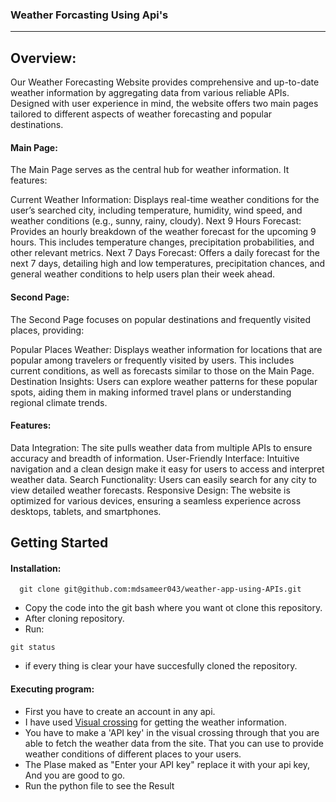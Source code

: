 ### Weather Forcasting Using Api's 
___

## Overview:

Our Weather Forecasting Website provides comprehensive and up-to-date weather information by aggregating data from various reliable APIs. Designed with user experience in mind, the website offers two main pages tailored to different aspects of weather forecasting and popular destinations.

#### Main Page:

The Main Page serves as the central hub for weather information. It features:

Current Weather Information: Displays real-time weather conditions for the user’s searched city, including temperature, humidity, wind speed, and weather conditions (e.g., sunny, rainy, cloudy).
Next 9 Hours Forecast: Provides an hourly breakdown of the weather forecast for the upcoming 9 hours. This includes temperature changes, precipitation probabilities, and other relevant metrics.
Next 7 Days Forecast: Offers a daily forecast for the next 7 days, detailing high and low temperatures, precipitation chances, and general weather conditions to help users plan their week ahead.

#### Second Page:

The Second Page focuses on popular destinations and frequently visited places, providing:

Popular Places Weather: Displays weather information for locations that are popular among travelers or frequently visited by users. This includes current conditions, as well as forecasts similar to those on the Main Page.
Destination Insights: Users can explore weather patterns for these popular spots, aiding them in making informed travel plans or understanding regional climate trends.

#### Features:

Data Integration: The site pulls weather data from multiple APIs to ensure accuracy and breadth of information.
User-Friendly Interface: Intuitive navigation and a clean design make it easy for users to access and interpret weather data.
Search Functionality: Users can easily search for any city to view detailed weather forecasts.
Responsive Design: The website is optimized for various devices, ensuring a seamless experience across desktops, tablets, and smartphones.


## Getting Started
#### Installation:

 ```
   git clone git@github.com:mdsameer043/weather-app-using-APIs.git
```
+ Copy the code into the git bash where you want ot clone this repository.
+ After cloning repository.
+ Run:
```
git status
```
+ if every thing is clear your have succesfully cloned the repository.

#### Executing program:
+ First you have to create an account in any api.
+ I have used  [Visual crossing](https://www.visualcrossing.com/) for getting the weather information.
+ You have to make a 'API key' in the visual crossing through that you are able to fetch the weather data from the site. That you can use to provide weather conditions of different places to your users.
+ The Plase maked as "Enter your API key" replace it with your api key, And you are good to go.
+ Run the python file to see the Result

